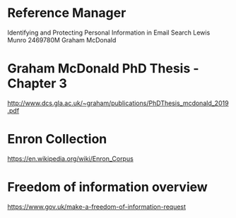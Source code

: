 # Reference Manager

Identifying and Protecting Personal Information in Email Search
Lewis Munro
2469780M
Graham McDonald

# Graham McDonald PhD Thesis - Chapter 3
http://www.dcs.gla.ac.uk/~graham/publications/PhDThesis_mcdonald_2019.pdf


# Enron Collection 
https://en.wikipedia.org/wiki/Enron_Corpus

# Freedom of information overview
https://www.gov.uk/make-a-freedom-of-information-request

